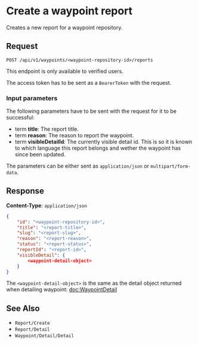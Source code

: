 # Create a waypoint report

Creates a new report for a waypoint repository.

## Request

    POST /api/v1/waypoints/<waypoint-repository-id>/reports

This endpoint is only available to verified users.

The access token has to be sent as a `BearerToken` with the request.

### Input parameters

The following parameters have to be sent with the request for it to be successful:

- term **title**: The report title.
- term **reason**: The reason to report the waypoint.
- term **visibleDetailId**: The currently visible detail id. This is so it is known to which language this report belongs and wether the waypoint has since been updated.

The parameters can be either sent as `application/json` or `multipart/form-data`.

## Response

**Content-Type**: `application/json`

```json
{
    "id": "<waypoint-repository-id>",
    "title": "<report-title>",
    "slug": "<report-slug>",
    "reason": "<report-reason>",
    "status": "<report-status>",
    "reportId": "<report-id>",
    "visibleDetail": {
        <waypoint-detail-object>
    }
}
```

The `<waypoint-detail-object>` is the same as the detail object returned when detailing waypoint: <doc:WaypointDetail>

## See Also

* ``Report/Create``
* ``Report/Detail``
* ``Waypoint/Detail/Detail``

